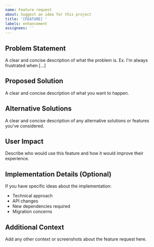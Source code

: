 ```yaml
---
name: Feature request
about: Suggest an idea for this project
title: '[FEATURE] '
labels: enhancement
assignees: ''
---
```


## Problem Statement

A clear and concise description of what the problem is. Ex. I'm always frustrated when [...]

## Proposed Solution

A clear and concise description of what you want to happen.

## Alternative Solutions

A clear and concise description of any alternative solutions or features you've considered.

## User Impact

Describe who would use this feature and how it would improve their experience.

## Implementation Details (Optional)

If you have specific ideas about the implementation:

- Technical approach
- API changes
- New dependencies required
- Migration concerns

## Additional Context

Add any other context or screenshots about the feature request here. 
